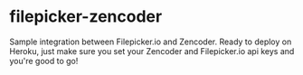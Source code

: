 filepicker-zencoder
===================

Sample integration between Filepicker.io and Zencoder. Ready to deploy on Heroku, just make sure you set your Zencoder and Filepicker.io api keys and you're good to go!
